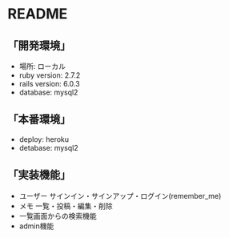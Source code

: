 # README

## 「開発環境」
- 場所: ローカル
- ruby version: 2.7.2
- rails version: 6.0.3
- database: mysql2

## 「本番環境」
- deploy: heroku
- detabase: mysql2

## 「実装機能」
- ユーザー サインイン・サインアップ・ログイン(remember_me)
- メモ 一覧・投稿・編集・削除
- 一覧画面からの検索機能
- admin機能
